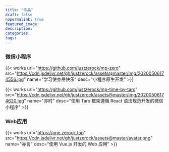 ```yaml
---
title: "作品"
draft: false
nopermalink: true
featured_image: 
description: 
categories: 
tags: 
---
```


### 微信小程序

{{< works url="https://github.com/justzerock/mp-zero" src="https://cdn.jsdelivr.net/gh/justzerock/assets@master/img/20200506174556.jpg" name="学习使亦岳快乐" desc="小程序原生开发" >}}  

{{< works url="https://github.com/justzerock/mp-time-by-taro" src="https://cdn.jsdelivr.net/gh/justzerock/assets@master/img/20200506174620.jpg" name="亦时" desc="使用 Taro 框架遵循 React 语法规范开发的微信小程序" >}}

### Web应用

{{< works url="https://one.zerock.top" src="https://cdn.jsdelivr.net/gh/justzerock/assets@master/avatar.png" name="亦言" desc="使用 Vue.js 开发的 Web 应用" >}} 
